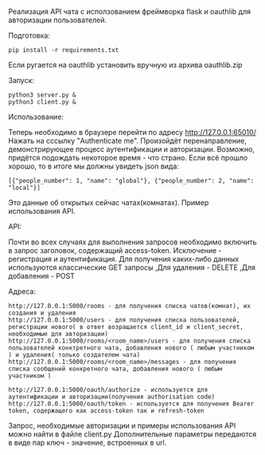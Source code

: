 Реализация API чата с исползованием фреймворка flask и oauthlib для авторизации пользователей.

Подготовка: 

    pip install -r requirements.txt

Если ругается на oauthlib установить вручную из архива oauthlib.zip

Запуск:

    python3 server.py &
    python3 client.py &

Использование:    

Теперь необходимо в браузере перейти по адресу http://127.0.0.1:65010/
Нажать на сссылку "Authenticate me". Произойдёт перенаправление, демонстрирующее процесс аутентификации и авторизации.
Возможно, придётся подождать некоторое время - что страно.
Если всё прошло хорошо, то в итоге мы должны увидеть json вида:

    [{"people_number": 1, "name": "global"}, {"people_number": 2, "name": "local"}]

Это данные об открытых сейчас чатах(комнатах). Пример использования API.


API:

Почти во всех случаях для выполнения запросов необходимо включить в запрос заголовок, содержащий access-token. Исключение - регистрация и аутентификация.
Для получения каких-либо данных используются классические GET запросы ,Для удаления - DELETE ,Для добавления - POST

Адреса:
    
    http://127.0.0.1:5000/rooms - для получения списка чатов(комнат), их создания и удаления
    http://127.0.0.1:5000/users - для получения списка пользователей, регистрации нового( в ответ возращается client_id и client_secret, необходимые для авторизации)
    http://127.0.0.1:5000/rooms/<room_name>/users - для получения списка пользователей конктретного чата, добавления нового ( любым участником ) и удаления( только создателем чата)
    http://127.0.0.1:5000/rooms/<room_name>/messages - для получения списка сообщений конкретного чата, добавления нового ( любым участником )
    
    http://127.0.0.1:5000/oauth/authorize - используется для аутентификации и авторизации(получения authorisation code)
    http://127.0.0.1:5000/oauth/token - используется для получения Bearer token, содержащего как access-token так и refresh-token

Запрос, необходимые авторизации и примеры использования API можно найти в файле client.py
Дополнительные параметры передаются в виде пар ключ - значение, встроенных в url.
